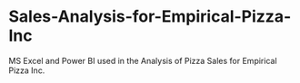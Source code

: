# Sales-Analysis-for-Empirical-Pizza-Inc
MS Excel and Power BI used in the Analysis of Pizza Sales for Empirical Pizza Inc. 
